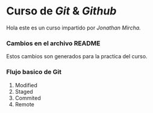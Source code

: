# Curso de _Git_ & _Github_

Hola este es un curso impartido por _Jonathan_ _Mircha._

### **Cambios en el archivo README**

Estos cambios son generados para la practica del curso.

### Flujo basico de Git

1. Modified
1. Staged
1. Commited
1. Remote